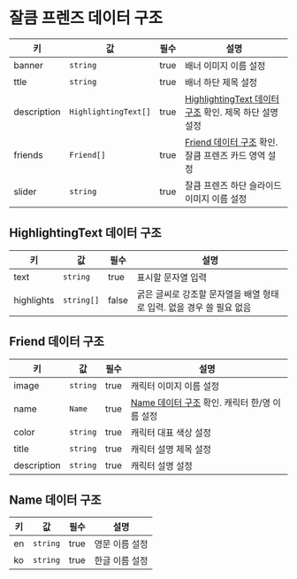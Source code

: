 # 잘큼 프렌즈 데이터 구조

| 키 | 값 | 필수 | 설명 |
| --- | --- | --- | --- |
| banner | `string` | true | 배너 이미지 이름 설정 |
| ttle | `string` | true | 배너 하단 제목 설정 |
| description | `HighlightingText[]` | true | [HighlightingText 데이터 구조](#highlightingtext-데이터-구조) 확인. 제목 하단 설명 설정 |
| friends | `Friend[]` | true | [Friend 데이터 구조](#friend-데이터-구조) 확인. 잘큼 프렌즈 카드 영역 설정 |
| slider | `string` | true | 잘큼 프렌즈 하단 슬라이드 이미지 이름 설정 |

## HighlightingText 데이터 구조

| 키 | 값 | 필수 | 설명 |
| --- | --- | --- | --- |
| text | `string` | true | 표시할 문자열 입력 |
| highlights | `string[]` | false | 굵은 글씨로 강조할 문자열을 배열 형태로 입력. 없을 경우 쓸 필요 없음 |

## Friend 데이터 구조

| 키 | 값 | 필수 | 설명 |
| --- | --- | --- | --- |
| image | `string` | true | 캐릭터 이미지 이름 설정 |
| name | `Name` | true | [Name 데이터 구조](#name-데이터-구조) 확인. 캐릭터 한/영 이름 설정 |
| color | `string` | true | 캐릭터 대표 색상 설정 |
| title | `string` | true | 캐릭터 설명 제목 설정 |
| description | `string` | true | 캐릭터 설명 설정 |

## Name 데이터 구조

| 키 | 값 | 필수 | 설명 |
| --- | --- | --- | --- |
| en | `string` | true | 영문 이름 설정 |
| ko | `string` | true | 한글 이름 설정 |
